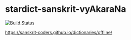 # stardict-sanskrit-vyAkaraNa

[![Build Status](https://travis-ci.com/indic-dict/stardict-sanskrit-vyAkaraNa.svg?branch=master)](https://travis-ci.com/indic-dict/stardict-sanskrit-vyAkaraNa)

https://sanskrit-coders.github.io/dictionaries/offline/

